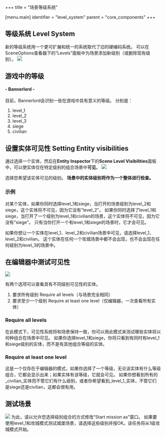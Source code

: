 +++
title = "场景等级系统"

[menu.main]
identifier = "level_system"
parent = "core_components"
+++

## 等级系统 Level System
新的等级系统用一个更可扩展和统一的系统取代了旧的硬编码系统。
可以在SceneOptions查看器下的“Levels”面板中为场景添加新级别（或删除现有级别）。
![](/img/level_system/level_system_panel.png)

## 游戏中的等级
#### - Bannerlord -
目前，Bannerlord会识别一些在游戏中具有意义的等级。
分别是：
1. level_1
2. level_2
3. level_3
4. siege
5. civilian


## 设置实体可见性 Setting Entity visibilities
通过选择一个实体，然后在**Entity Inspector**下的**Scene Level Visibilities**面板中，可以使实体仅在特定级别的组合场景中**可见**。
![](/img/level_system/level_system_entity_visibility.png)

选择您希望该实体可见的级别。
**场景中的实体级别将作为一个整体进行检查。**
### 示例
对某个实体，如果你同时选择level_1和siege，当打开的场景级别为level_2和siege，这个实体将不可见，因为它没有"level_2"。
如果你同时选择了level_1和siege，当打开了一个级别为level_1和civilian的场景，这个实体将不可见，因为它没有"siege"。
只有当你打开一个有level_1和siege的场景时，它才会可见。


如果你想让一个实体在level_1、level_2和civilian场景中可见，请选择level_1、level_2和civilian。
这个实体在任何一个攻城场景中都不会出现，也不会出现在任何级别为level_3的场景中。

## 在编辑器中测试可见性

![](/img/level_system/level_system_visibility_panel.png)

有两个选项可以查看具有不同级别可见性的实体。

1. 要求所有级别 Require all levels（与场景完全相同）
2. 要求至少一个级别 Require at least one level（仅编辑器，一次查看所有实体）

### Require all levels
在此模式下，可见性系统将和场景保持一致，你可以用此模式来测试哪些实体将以何种组合在场景中可见。
如果你选择level_1和siege，你将只看到有同时有level_1和siege级别的实体，而不是有其他组合等级的实体。

### Require at least one level
这是一个仅存在于编辑器的模式，如果你选择了一个等级，无论该实体有什么等级组合，它都会显示出来；如果实体有该等级，它就会可见。
如果你想看到所有的_civilian_实体而不管它们有什么级别，或者你希望看到_level\_1_实体，不管它们是siege还是civilian，这都会很有用。

## 测试场景
![](/img/level_system/level_system_start_mission_as.png)
为此，请以允许您选择级别组合的方式修改“Start mission as”窗口。
如果要使用level_1和攻城模式测试城堡场景，请选择这些级别并按OK。该任务将从1级攻城模式开始。
